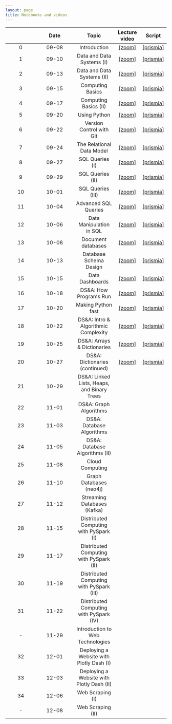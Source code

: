 ```yaml
---
layout: page
title: Notebooks and videos
---
```


<table>
  <thead>
    <tr>
      <th style="text-align: center; width:80px"></th>
      <th style="text-align: center; width:100px">Date</th>
      <th style="text-align: center">Topic</th>
      <th style="text-align: center">Lecture video</th>
      <th style="text-align: center">Script</th>
    </tr>
  </thead>
  <tbody>
    <tr>
      <td style="text-align: center">0</td>
      <td style="text-align: center">09-08</td>
      <td style="text-align: center">Introduction</td>
      <td style="text-align: center"><a href="https://brown.zoom.us/rec/share/F-pOA2DocyJ6buZFcyG7dnLCsqimtXVBzMWWjC4__2rOdkmUUrJ_ktL9RhQjCPjo.8OU-z7du1Sbe1vff">[zoom]</a></td>
      <td style="text-align: center"><a href="https://prismia.chat/shared/9T63-7EA3">[prismia]</a></td>
    </tr>
    <tr>
      <td style="text-align: center">1</td>
      <td style="text-align: center">09-10</td>
      <td style="text-align: center">Data and Data Systems (I)</td>
      <td style="text-align: center"><a href="https://brown.zoom.us/rec/share/EJOOJoQM9mTPF0CrvqYEoZuypFCNmBEY9DTTwSS67Sn_4f874OBZ6Vznw6HaYgC0.2ImuCuDcoAgWef38">[zoom]</a></td>
      <td style="text-align: center"><a href="https://prismia.chat/shared/AQ2C-RF1X">[prismia]</a></td>
    </tr>
    <tr>
      <td style="text-align: center">2</td>    
      <td style="text-align: center">09-13</td>
      <td style="text-align: center">Data and Data Systems (II)</td>
      <td style="text-align: center"><a href="https://brown.zoom.us/rec/share/BcRO2kIt-QbJAn1gu6FH3AyTn60pSOnF5cApUxVvjKybr1wY2nxZgB3g-YAhV34c.p4uA9rYWdWruaIg5">[zoom]</a></td>
      <td style="text-align: center"><a href="https://prismia.chat/shared/ZI15-U1AE">[prismia]</a></td>
    </tr>
    <tr>
      <td style="text-align: center">3</td>
      <td style="text-align: center">09-15</td>
      <td style="text-align: center">Computing Basics</td>
      <td style="text-align: center"><a href="https://brown.zoom.us/rec/share/YOOc5KIKOnS4UoizzKo8fmfIJ8R_YwVLyp2kAq9QHQt_kjf9AbTMV0KwO0IqPCkc.f7sgcawueg2j26K_">[zoom]</a></td>
      <td style="text-align: center"><a href="https://prismia.chat/shared/8SPN-DFO8">[prismia]</a></td>      
    </tr>  
    <tr>
      <td style="text-align: center">4</td>
      <td style="text-align: center">09-17</td>
      <td style="text-align: center">Computing Basics (II)</td>
      <td style="text-align: center"><a href="https://brown.zoom.us/rec/share/d0H3HHQk8tzHMQx8TPHpOwcDo78UfWc5C9RRUr6oUPf7FMuiJGuPEyHhAEYUqGSm.kI6IMfItqEn8Ww_-">[zoom]</a></td>
      <td style="text-align: center"><a href="https://prismia.chat/shared/SR8J-6DND">[prismia]</a></td>
    </tr>   
    <tr>
      <td style="text-align: center">5</td>    
      <td style="text-align: center">09-20</td>
      <td style="text-align: center">Using Python</td>
      <td style="text-align: center"><a href="https://brown.zoom.us/rec/share/wChDATYfc2dpWiOU4CGAWhBe-H2ZkFe66d2BcLzwclrKIIRuRXGdHPBty5ajFska.sWGTnBKBvt6DJqHB">[zoom]</a></td>
      <td style="text-align: center"><a href="https://prismia.chat/shared/WHZY-PDPI">[prismia]</a></td>
    </tr>
    <tr>
      <td style="text-align: center">6</td>    
      <td style="text-align: center">09-22</td>
      <td style="text-align: center">Version Control with Git</td>
      <td style="text-align: center"><a href="https://brown.zoom.us/rec/share/xHf61txInBsTohJ3zIK-p7K3LZKH5fpi5UZawq2oUWwJ7GZ4_gtse03oBO0uxFht.I5LjOz2MAPOYIpzb">[zoom]</a></td>
      <td style="text-align: center"><a href="https://prismia.chat/shared/N3IN-CJOM">[prismia]</a></td>
    </tr>
    <tr>
      <td style="text-align: center">7</td>    
      <td style="text-align: center">09-24</td>
      <td style="text-align: center">The Relational Data Model</td>
      <td style="text-align: center"><a href="https://brown.zoom.us/rec/share/BXuhjHCeL5in7FO3kCaenJjVlnH9ZMvUAaX7os50uJoADqqlqy3r9E9cP3Z9BniA.0YtFVYQUIo9M-uha">[zoom]</a></td>
      <td style="text-align: center"><a href="https://prismia.chat/shared/HP7P-BTPB">[prismia]</a></td>  
    </tr>
    <tr>
      <td style="text-align: center">8</td>    
      <td style="text-align: center">09-27</td>
      <td style="text-align: center">SQL Queries (I)</td>
      <td style="text-align: center"><a href="https://brown.zoom.us/rec/share/zC0QhYJr6VY1KdFxgTECXAEuXSylLyVnA47xmmOtxCNof9AIKUy2ekWmgndeuQ8V.g62vXRbPUWFWVMhI">[zoom]</a></td>
      <td style="text-align: center"><a href="https://prismia.chat/shared/5E19-7JV9">[prismia]</a></td>  
    </tr>
    <tr>
      <td style="text-align: center">9</td>
      <td style="text-align: center">09-29</td>
      <td style="text-align: center">SQL Queries (II)</td>
      <td style="text-align: center"><a href="https://brown.zoom.us/rec/share/BH8uSAZk1Uv_pLWuXk_kgpWRbjshJwMPxN6k9d_rOEJ5m8IwKpEl3DrdBDR5IMAn.rvNz7EMnJDjlJf4Q">[zoom]</a></td>
      <td style="text-align: center"><a href="https://prismia.chat/shared/LVCP-EZC2">[prismia]</a></td>  
    </tr>
    <tr>
      <td style="text-align: center">10</td>    
      <td style="text-align: center">10-01</td>
      <td style="text-align: center">SQL Queries (III)</td>
      <td style="text-align: center"><a href="https://brown.zoom.us/rec/share/TX1AAY0hxW5uq8yIxT6KpzC8ATh-7qOv74aybQ4p_9b6xQ0mMrm0OLTpd0-3C3Gj.I7qDKxp5nJ8hY8wl">[zoom]</a></td>
      <td style="text-align: center"><a href="https://prismia.chat/shared/1TQW-ETCD">[prismia]</a></td>  
    </tr>
    <tr>
      <td style="text-align: center">11</td>    
      <td style="text-align: center">10-04</td>
      <td style="text-align: center">Advanced SQL Queries</td>
      <td style="text-align: center"><a href="https://brown.zoom.us/rec/share/anfnducUolhQQqumj9CTSdpuyCeYfGnSPQw8_sm5_dwHyhYUxQeGEnxiTDMhh4UG.sWbpdrxSnMrARcOi">[zoom]</a></td>
      <td style="text-align: center"><a href="https://prismia.chat/shared/TL28-V598">[prismia]</a></td>
    </tr>
    <tr>
      <td style="text-align: center">12</td>    
      <td style="text-align: center">10-06</td>
      <td style="text-align: center">Data Manipulation in SQL</td>
      <td style="text-align: center"><a href="https://brown.zoom.us/rec/share/dHjgut_e9VXdUionOHJCxEbpa1ZhjZzXq55apv-GkQtdMl32K_bqTRy9aEkIPE0.3Ij7GdP7veyPB9PW">[zoom]</a></td>
      <td style="text-align: center"><a href="https://prismia.chat/shared/IQG5-IY9B">[prismia]</a></td>
    </tr>
    <tr>
      <td style="text-align: center">13</td>    
      <td style="text-align: center">10-08</td>
      <td style="text-align: center">Document databases</td>
      <td style="text-align: center"><a href="https://brown.zoom.us/rec/share/tlHwAx_IPE1iv6zlJbIUNVw1lcUjiX61vcIHq7_Kp2WaBI_AYTgtdn3vTgqjVuos.16oI1uAZvQo9pT54">[zoom]</a></td>
      <td style="text-align: center"><a href="https://prismia.chat/shared/GH6V-MM9M">[prismia]</a></td>
    </tr>
    <tr>
      <td style="text-align: center">14</td>    
      <td style="text-align: center">10-13</td>
      <td style="text-align: center">Database Schema Design</td>
      <td style="text-align: center"><a href="https://brown.zoom.us/rec/share/m-YePylnIGZGVrOUMGEdL78zPPz5hXcjEYS8SKacFjg-568z3DtI_NcjaZ53kOEl.Ss73eb3mbc645L8P">[zoom]</a></td>
      <td style="text-align: center"><a href="https://prismia.chat/shared/6JHW-VRVZ">[prismia]</a></td>
    </tr>
    <tr>
      <td style="text-align: center">15</td>    
      <td style="text-align: center">10-15</td>
      <td style="text-align: center">Data Dashboards</td>
      <td style="text-align: center"><a href="https://brown.zoom.us/rec/share/4Tiy1pcsbmDNUhJK1TN-LYLgccKC1-i-G-LPpQy1aDZd2J-7X-2Haq_J_FtEixCI.NPeWheMoh6jndYTF">[zoom]</a></td>
      <td style="text-align: center"><a href="https://prismia.chat/shared/GFAK-NH05">[prismia]</a></td>
    </tr>
    <tr>
      <td style="text-align: center">16</td>    
      <td style="text-align: center">10-18</td>
      <td style="text-align: center">DS&A: How Programs Run</td>
      <td style="text-align: center"><a href="https://brown.zoom.us/rec/share/13YoUPw8_5u-Nl14NOO2DxmdgofzAe4eiNepUKcYUBYJEdsTJzV41tRYcNMNSYP2.mldhFhCRfkUnrEGy">[zoom]</a></td>
      <td style="text-align: center"><a href="https://prismia.chat/shared/24X8-I6A0">[prismia]</a></td>      
    </tr>
    <tr>
      <td style="text-align: center">17</td>    
      <td style="text-align: center">10-20</td>
      <td style="text-align: center">Making Python fast</td>
      <td style="text-align: center"><a href="https://brown.zoom.us/rec/share/naCOrZhQBAWJ96H3yLLCYXLlzFyGZznsTg-8dw7z8DjMzvVzEuaX0fWu1LDC2qI.3c7SM2iN-uDthLCI">[zoom]</a></td>
      <td style="text-align: center"><a href="https://prismia.chat/shared/1A0W-1XF6">[prismia]</a></td>
    </tr>
    <tr>
      <td style="text-align: center">18</td>    
      <td style="text-align: center">10-22</td>
      <td style="text-align: center">DS&A: Intro & Algorithmic Complexity</td>
      <td style="text-align: center"><a href="https://brown.zoom.us/rec/share/nWFykLsQQikjXyEG9vL9lzFwC5GwIL_PQN2CVRn8mbytVjNMyP3LoNArg3-7HCnz._MVRvmiOLbIlt4TW">[zoom]</a></td>
      <td style="text-align: center"><a href="https://prismia.chat/shared/R0MO-DCYW">[prismia]</a></td>      
    </tr>
    <tr>
      <td style="text-align: center">19</td>    
      <td style="text-align: center">10-25</td>
      <td style="text-align: center">DS&A: Arrays & Dictionaries</td>
      <td style="text-align: center"><a href="https://brown.zoom.us/rec/share/fx-Fqn33K3Etm-6isvRvcxUEU8ESV3XbQYed6vAqcpJLt4rSnkl7Nd76U23U2uYl.KI9qle0kTqCDbYEM">[zoom]</a></td>
      <td style="text-align: center"><a href="https://prismia.chat/shared/1HMV-L5ZS">[prismia]</a></td>
    </tr>
    <tr>
      <td style="text-align: center">20</td>    
      <td style="text-align: center">10-27</td>
      <td style="text-align: center">DS&A: Dictionaries (continued)</td>
      <td style="text-align: center"><a href="https://brown.zoom.us/rec/share/ulE9oEmsU4j6cYISh_qDyDss7hay3-zh6C3nBI9nplaQE2CAH4i3fZzTm1pVvXsO.Ye5HuTzb0PM-y9EQa">[zoom]</a></td>
      <td style="text-align: center"><a href="https://prismia.chat/shared/0H19-6AE1">[prismia]</a></td>
    </tr>
    <tr>
      <td style="text-align: center">21</td>    
      <td style="text-align: center">10-29</td>
      <td style="text-align: center">DS&A: Linked Lists, Heaps, and Binary Trees</td>
      <td style="text-align: center"></td>
      <td style="text-align: center"></td>      
    </tr>
    <tr>
      <td style="text-align: center">22</td>    
      <td style="text-align: center">11-01</td>
      <td style="text-align: center">DS&A: Graph Algorithms</td>
      <td style="text-align: center"></td>
      <td style="text-align: center"></td>      
    </tr>
    <tr>
      <td style="text-align: center">23</td>    
      <td style="text-align: center">11-03</td>
      <td style="text-align: center">DS&A: Database Algorithms</td>
      <td style="text-align: center"></td>
      <td style="text-align: center"></td>      
    </tr>
    <tr>
      <td style="text-align: center">24</td>    
      <td style="text-align: center">11-05</td>
      <td style="text-align: center">DS&A: Database Algorithms (II)</td>
      <td style="text-align: center"></td>
      <td style="text-align: center"></td>      
    </tr>
    <tr>
      <td style="text-align: center">25</td>    
      <td style="text-align: center">11-08</td>
      <td style="text-align: center">Cloud Computing</td>
      <td style="text-align: center"></td>
      <td style="text-align: center"></td>      
    </tr>
    <tr>
      <td style="text-align: center">26</td>    
      <td style="text-align: center">11-10</td>
      <td style="text-align: center">Graph Databases (neo4j)</td>
      <td style="text-align: center"></td>
      <td style="text-align: center"></td>      
    </tr>
    <tr>
      <td style="text-align: center">27</td>
      <td style="text-align: center">11-12</td>
      <td style="text-align: center">Streaming Databases (Kafka)</td>
      <td style="text-align: center"></td>
      <td style="text-align: center"></td>      
    </tr>
    <tr>
      <td style="text-align: center">28</td>
      <td style="text-align: center">11-15</td>
      <td style="text-align: center">Distributed Computing with PySpark (I)</td>
      <td style="text-align: center"></td>
      <td style="text-align: center"></td>      
    </tr>
    <tr>
      <td style="text-align: center">29</td>
      <td style="text-align: center">11-17</td>
      <td style="text-align: center">Distributed Computing with PySpark (II)</td>
      <td style="text-align: center"></td>
      <td style="text-align: center"></td>      
    </tr>
    <tr>
      <td style="text-align: center">30</td>
      <td style="text-align: center">11-19</td>
      <td style="text-align: center">Distributed Computing with PySpark (III)</td>
      <td style="text-align: center"></td>
      <td style="text-align: center"></td>      
    </tr>
    <tr>
      <td style="text-align: center">31</td>
      <td style="text-align: center">11-22</td>
      <td style="text-align: center">Distributed Computing with PySpark (IV)</td>
      <td style="text-align: center"></td>
      <td style="text-align: center"></td>      
    </tr>    
    <tr>
      <td style="text-align: center">-</td>
      <td style="text-align: center">11-29</td>
      <td style="text-align: center">Introduction to Web Technologies</td>
      <td style="text-align: center"></td>  
      <td style="text-align: center"></td>      
    </tr>    
    <tr>
      <td style="text-align: center">32</td>
      <td style="text-align: center">12-01</td>
      <td style="text-align: center">Deploying a Website with Plotly Dash (I)</td>
      <td style="text-align: center"></td>
      <td style="text-align: center"></td>      
    </tr>     
    <tr>
      <td style="text-align: center">33</td>
      <td style="text-align: center">12-03</td>
      <td style="text-align: center">Deploying a Website with Plotly Dash (II)</td>
      <td style="text-align: center"></td>
      <td style="text-align: center"></td>      
    </tr>        
    <tr>
      <td style="text-align: center">34</td>
      <td style="text-align: center">12-06</td>
      <td style="text-align: center">Web Scraping (I)</td>
      <td style="text-align: center"></td>
      <td style="text-align: center"></td>      
    </tr>
    <tr>
      <td style="text-align: center">-</td>
      <td style="text-align: center">12-08</td>
      <td style="text-align: center">Web Scraping (II)</td>
      <td style="text-align: center"></td>
      <td style="text-align: center"></td>      
    </tr>
  </tbody>
</table>
